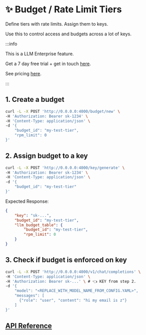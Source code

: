 # ✨ Budget / Rate Limit Tiers

Define tiers with rate limits. Assign them to keys. 

Use this to control access and budgets across a lot of keys.

:::info 

This is a LLM Enterprise feature.

Get a 7 day free trial + get in touch [here](https://llm.ai/#trial).

See pricing [here](https://llm.ai/#pricing).

:::


## 1. Create a budget 

```bash
curl -L -X POST 'http://0.0.0.0:4000/budget/new' \
-H 'Authorization: Bearer sk-1234' \
-H 'Content-Type: application/json' \
-d '{
    "budget_id": "my-test-tier",
    "rpm_limit": 0
}'
```

## 2. Assign budget to a key 

```bash
curl -L -X POST 'http://0.0.0.0:4000/key/generate' \
-H 'Authorization: Bearer sk-1234' \
-H 'Content-Type: application/json' \
-d '{
    "budget_id": "my-test-tier"
}'
```

Expected Response:

```json
{
    "key": "sk-...",
    "budget_id": "my-test-tier",
    "llm_budget_table": {
        "budget_id": "my-test-tier",
        "rpm_limit": 0
    }
}
```

## 3. Check if budget is enforced on key 

```bash
curl -L -X POST 'http://0.0.0.0:4000/v1/chat/completions' \
-H 'Content-Type: application/json' \
-H 'Authorization: Bearer sk-...' \ # 👈 KEY from step 2.
-d '{
    "model": "<REPLACE_WITH_MODEL_NAME_FROM_CONFIG.YAML>",
    "messages": [
      {"role": "user", "content": "hi my email is z"}
    ]
}'
```


## [API Reference](https://llm-api.up.railway.app/#/budget%20management)

